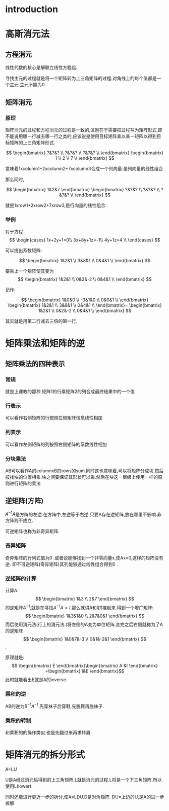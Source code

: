 
# introduction


# 高斯消元法

## 方程消元

 线性代数的核心是解联立线性方程组.

寻找主元的过程就是将一个矩阵转为上三角矩阵的过程.对角线上的每个值都是一个主元.主元不能为0.

## 矩阵消元
### 原理

矩阵消元的过程和方程消元的过程是一致的,区别在于需要把过程写为矩阵形式.即不能说用哪一行减去哪一行之类的,应该说是使用目标矩阵乘以某一矩阵以得到目标矩阵的上三角矩阵形式.

$$
\begin{bmatrix}
 ?&?&? \\ ?&?&? \\ ?&?&? \\ 
\end{bmatrix}
\begin{bmatrix}
 1 \\ 2 \\ 7 \\ 
\end{bmatrix}
$$

意味着1xcolumn1+2xcolumn2+7xcolumn3合成一个列向量.是列向量的线性组合

那么同时,

$$
\begin{bmatrix}
 1&2&7
\end{bmatrix}
\begin{bmatrix}
 ?&?&? \\ ?&?&? \\ ?&?&? \\ 
\end{bmatrix}
$$

就是1xrow1+2xrow2+7xrow3,是行向量的线性组合. 

### 举例

对于方程
$$
\begin{cases} 
1x+2y+1=0\\
3x+8y+1z=-1\\
 4y+1z=4 \\
\end{cases}
$$

可以提出系数矩阵:

$$
\begin{bmatrix}
 1&2&1  \\
 3&8&1 \\ 
 0&4&1 \\ 
 \end{bmatrix}
 $$

要乘上一个矩阵使其变为
$$
\begin{bmatrix}
 1&2&1  \\
 0&2&-2 \\ 
 0&4&1 \\ 
 \end{bmatrix}
$$

记作:


$$
\begin{bmatrix}
 1&0&0  \\
 -3&1&0 \\ 
 0&0&1 \\ 
 \end{bmatrix}
\begin{bmatrix}
 1&2&1  \\
 3&8&1 \\ 
 0&4&1 \\ 
 \end{bmatrix}=
 \begin{bmatrix}
 1&2&1  \\
 0&2&-2 \\ 
 0&4&1 \\ 
 \end{bmatrix}
 $$

其实就是用第二行减去三倍的第一行.

# 矩阵乘法和矩阵的逆

## 矩阵乘法的四种表示

### 常规

就是上课教的那种,矩阵1的行乘矩阵2的列合成最终结果中的一个值

### 行表示

可以看作右侧矩阵的行按照左侧矩阵信息线性相加

### 列表示

可以看作左侧矩阵的列按照右侧矩阵的系数线性相加 

### 分块乘法

AB可以看作A的columnxB的rows的sum.同时这也意味着,可以将矩阵分成块,然后按找块的位置相乘.块之间要保证其形状可以乘.然后在块这一层级上使用一样的原则进行矩阵的乘法

## 逆矩阵(方阵)

$A^{-1}A$是方阵的左逆.在方阵中,左逆等于右逆.只要A存在逆矩阵,放在哪里不影响.非方阵则不成立.

可逆矩阵也称为非奇异矩阵.

### 奇异矩阵

奇异矩阵的行列式值为0 .或者说能够找到一个非零向量x,使Ax=0,这样的矩阵没有逆. 即不可逆矩阵(奇异矩阵)其列能够通过线性组合得到0 . 

### 逆矩阵的计算

计算A:
$$
\begin{bmatrix}
 1&3 \\ 2&7
\end{bmatrix}
$$的逆矩阵$A^{-1}$,就是在寻找$A^{-1}A=I$.那么就讲A和I拼接起来.得到一个增广矩阵:
$$
\begin{bmatrix}
 1&3&1&0 \\ 2&7&0&1
\end{bmatrix}
$$而后使用消元法(行上的消元法.)将左侧的A变为单位矩阵.变完之后右侧就称为了A的逆矩阵
$$
\begin{bmatrix}
 1&0&7&-3 \\ 0&1&-2&1
\end{bmatrix}
$$.

原理就是:
$$
\begin{bmatrix}
 E
\end{bmatrix}\begin{bmatrix}
 A &I
\end{bmatrix}
=\begin{bmatrix}
 I&E
\end{bmatrix}$$
此时就能看出E就是A的inverse. 

### 乘积的逆

AB的逆为$B^{-1}A^{-1}$.先穿袜子后穿鞋,先脱鞋再脱袜子.

### 乘积的转制

和乘积的的操作类似.也是先翻过来再求转置.


# 矩阵消元的拆分形式

A=LU

U是A经过消元后得到的上三角矩阵,L就是消元的过程.L将是一个下三角矩阵,所以使用L(lower)

同时还能进行更近一步的拆分,使A=LDU.D是对角矩阵. DU=上边的U,是A的进一步拆解

